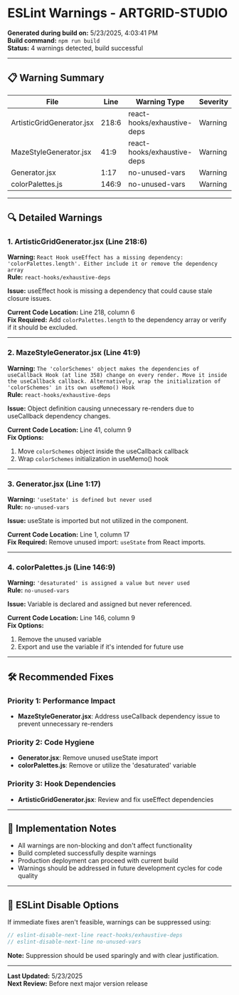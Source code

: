 # ESLint Warnings - ARTGRID-STUDIO

**Generated during build on:** 5/23/2025, 4:03:41 PM  
**Build command:** `npm run build`  
**Status:** 4 warnings detected, build successful

---

## 📋 Warning Summary

| File | Line | Warning Type | Severity |
|------|------|--------------|----------|
| ArtisticGridGenerator.jsx | 218:6 | react-hooks/exhaustive-deps | Warning |
| MazeStyleGenerator.jsx | 41:9 | react-hooks/exhaustive-deps | Warning |
| Generator.jsx | 1:17 | no-unused-vars | Warning |
| colorPalettes.js | 146:9 | no-unused-vars | Warning |

---

## 🔍 Detailed Warnings

### 1. ArtisticGridGenerator.jsx (Line 218:6)
**Warning:** `React Hook useEffect has a missing dependency: 'colorPalettes.length'. Either include it or remove the dependency array`  
**Rule:** `react-hooks/exhaustive-deps`

**Issue:** useEffect hook is missing a dependency that could cause stale closure issues.

**Current Code Location:** Line 218, column 6  
**Fix Required:** Add `colorPalettes.length` to the dependency array or verify if it should be excluded.

---

### 2. MazeStyleGenerator.jsx (Line 41:9)
**Warning:** `The 'colorSchemes' object makes the dependencies of useCallback Hook (at line 358) change on every render. Move it inside the useCallback callback. Alternatively, wrap the initialization of 'colorSchemes' in its own useMemo() Hook`  
**Rule:** `react-hooks/exhaustive-deps`

**Issue:** Object definition causing unnecessary re-renders due to useCallback dependency changes.

**Current Code Location:** Line 41, column 9  
**Fix Options:**
1. Move `colorSchemes` object inside the useCallback callback
2. Wrap `colorSchemes` initialization in useMemo() hook

---

### 3. Generator.jsx (Line 1:17)
**Warning:** `'useState' is defined but never used`  
**Rule:** `no-unused-vars`

**Issue:** useState is imported but not utilized in the component.

**Current Code Location:** Line 1, column 17  
**Fix Required:** Remove unused import: `useState` from React imports.

---

### 4. colorPalettes.js (Line 146:9)
**Warning:** `'desaturated' is assigned a value but never used`  
**Rule:** `no-unused-vars`

**Issue:** Variable is declared and assigned but never referenced.

**Current Code Location:** Line 146, column 9  
**Fix Options:**
1. Remove the unused variable
2. Export and use the variable if it's intended for future use

---

## 🛠 Recommended Fixes

### Priority 1: Performance Impact
- **MazeStyleGenerator.jsx**: Address useCallback dependency issue to prevent unnecessary re-renders

### Priority 2: Code Hygiene
- **Generator.jsx**: Remove unused useState import
- **colorPalettes.js**: Remove or utilize the 'desaturated' variable

### Priority 3: Hook Dependencies
- **ArtisticGridGenerator.jsx**: Review and fix useEffect dependencies

---

## 📝 Implementation Notes

- All warnings are non-blocking and don't affect functionality
- Build completed successfully despite warnings
- Production deployment can proceed with current build
- Warnings should be addressed in future development cycles for code quality

---

## 🔧 ESLint Disable Options

If immediate fixes aren't feasible, warnings can be suppressed using:

```javascript
// eslint-disable-next-line react-hooks/exhaustive-deps
// eslint-disable-next-line no-unused-vars
```

**Note:** Suppression should be used sparingly and with clear justification.

---

**Last Updated:** 5/23/2025  
**Next Review:** Before next major version release
